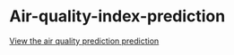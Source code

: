 # Air-quality-index-prediction

[View the air quality prediction prediction](https://airqualityindexpred.herokuapp.com/)
